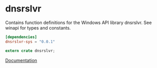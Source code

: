 # dnsrslvr #
Contains function definitions for the Windows API library dnsrslvr. See winapi for types and constants.

```toml
[dependencies]
dnsrslvr-sys = "0.0.1"
```

```rust
extern crate dnsrslvr;
```

[Documentation](https://retep998.github.io/doc/winapi/dnsrslvr/)
